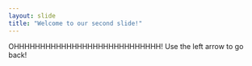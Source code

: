 ```yaml
---
layout: slide
title: "Welcome to our second slide!"
---
```

OHHHHHHHHHHHHHHHHHHHHHHHHHHHH!
Use the left arrow to go back!
